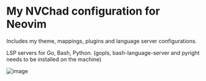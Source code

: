 # My NVChad configuration for Neovim 

Includes my theme, mappings, plugins and language server configurations.

LSP servers for Go, Bash, Python. (gopls, bash-language-server and pyright needs to be installed on the machine)

![image](https://github.com/JCoupalK/nvchad-configuration/assets/108779415/7353550d-46fe-45a0-8139-6685d93e5d4f)
